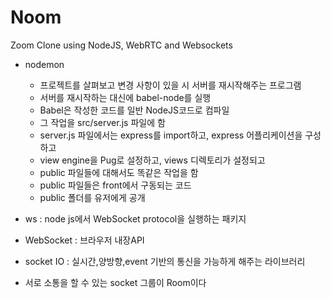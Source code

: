 # Noom

Zoom Clone using NodeJS, WebRTC and Websockets

- nodemon

  - 프로젝트를 살펴보고 변경 사항이 있을 시 서버를 재시작해주는 프로그램
  - 서버를 재시작하는 대신에 babel-node를 실행
  - Babel은 작성한 코드를 일반 NodeJS코드로 컴파일
  - 그 작업을 src/server.js 파일에 함
  - server.js 파일에서는 express를 import하고, express 어플리케이션을 구성하고
  - view engine을 Pug로 설정하고, views 디렉토리가 설정되고
  - public 파일들에 대해서도 똑같은 작업을 함
  - public 파일들은 front에서 구동되는 코드
  - public 폴더를 유저에게 공개

- ws : node js에서 WebSocket protocol을 실행하는 패키지
- WebSocket : 브라우저 내장API
- socket IO : 실시간,양방향,event 기반의 통신을 가능하게 해주는 라이브러리
- 서로 소통을 할 수 있는 socket 그룹이 Room이다
